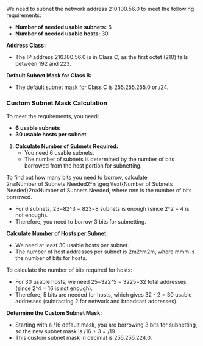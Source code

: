 We need to subnet the network address 210.100.56.0 to meet the following requirements:

- **Number of needed usable subnets:** 6
- **Number of needed usable hosts:** 30

**Address Class:**
- The IP address 210.100.56.0 is in Class C, as the first octet (210) falls between 192 and 223.

**Default Subnet Mask for Class B:**
- The default subnet mask for Class C is 255.255.255.0 or /24.

### Custom Subnet Mask Calculation

To meet the requirements, you need:

- **6 usable subnets**
- **30 usable hosts per subnet**

1. **Calculate Number of Subnets Required:**
	- You need 6 usable subnets.
	- The number of subnets is determined by the number of bits borrowed from the host portion for subnetting.

To find out how many bits you need to borrow, calculate 2n≥Number of Subnets Needed2^n \geq \text{Number of Subnets Needed}2n≥Number of Subnets Needed, where nnn is the number of bits borrowed.
- For 6 subnets, 23=82^3 = 823=8 subnets is enough (since 2^2 = 4 is not enough).
- Therefore, you need to borrow 3 bits for subnetting.

**Calculate Number of Hosts per Subnet:**

- We need at least 30 usable hosts per subnet.
- The number of host addresses per subnet is 2m2^m2m, where mmm is the number of bits for hosts.

To calculate the number of bits required for hosts:

- For 30 usable hosts, we need 25=322^5 = 3225=32 total addresses (since 2^4 = 16 is not enough).
- Therefore, 5 bits are needed for hosts, which gives 32 - 2 = 30 usable addresses (subtracting 2 for network and broadcast addresses).

**Determine the Custom Subnet Mask:**

- Starting with a /16 default mask, you are borrowing 3 bits for subnetting, so the new subnet mask is /16 + 3 = /19.
- This custom subnet mask in decimal is 255.255.224.0.